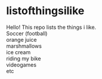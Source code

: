 # listofthingsilike
Hello! This repo lists the things i like.<br>
Soccer (football)<br>
orange juice<br>
marshmallows<br>
ice cream<br>
riding my bike<br>
videogames<br>
etc<br>
